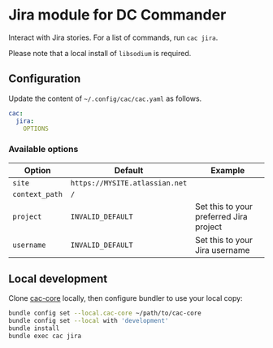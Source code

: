 # Jira module for DC Commander

Interact with Jira stories. For a list of commands, run `cac jira`.

Please note that a local install of `libsodium` is required.

## Configuration

Update the content of `~/.config/cac/cac.yaml` as follows.

```yaml
cac:
  jira:
    OPTIONS
```

### Available options

| Option | Default | Example |
| --- | --- | --- |
| `site` | `https://MYSITE.atlassian.net` | |
| `context_path` | `/` | |
| `project` | `INVALID_DEFAULT` | Set this to your preferred Jira project |
| `username` | `INVALID_DEFAULT` | Set this to your Jira username |

## Local development

Clone [cac-core](https://github.com/rpunt/cac-core) locally, then configure bundler to use your local copy:

```bash
bundle config set --local.cac-core ~/path/to/cac-core
bundle config set --local with 'development'
bundle install
bundle exec cac jira
```
